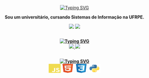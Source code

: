 <div align="center">
  <a href="https://git.io/typing-svg"><img src="https://readme-typing-svg.demolab.com?font=Fira+Code&weight=500&size=27&pause=1000&color=3B75F7&center=true&vCenter=true&width=435&lines=Oi!+Me+chamo+Joel+Fausto!" alt="Typing SVG" /></a>
  
  <div>
    <p><b>Sou um universitário, cursando Sistemas de Informação na UFRPE.</p>
    <a href="https://br.linkedin.com/in/joel-fausto-17ba2320b" target="_blank"><img src="https://img.shields.io/badge/LinkedIn-0077B5?style=for-the-badge&logo=linkedin&logoColor=white" target="_blank"></a>
    <a href = "mailto:joelfausto57@gmail.com"><img src="https://img.shields.io/badge/-Gmail-%23333?style=for-the-badge&logo=gmail&logoColor=white" target="_blank"></a>
   </div>

  ##
  <div>
    <a href="https://git.io/typing-svg"><img src="https://readme-typing-svg.demolab.com?font=Fira+Code&pause=1000&color=3B75F7&center=true&vCenter=true&repeat=false&width=435&lines=Status" alt="Typing SVG" /></a><br>
    <a href="https://github.com/JoelFausto">    
    <img height="160em" src="https://github-readme-stats.vercel.app/api?username=JoelFausto&layout=compact&show_icons=true&hide=contribs,prs&cache_seconds=86400&theme=transparent&count_private=true"/>
    <img height="160em" src="https://github-readme-stats.vercel.app/api/top-langs/?username=JoelFausto&layout=compact&langs_count=7&theme=transparent"/>
  </div>

  ##
  <a href="https://git.io/typing-svg"><img src="https://readme-typing-svg.demolab.com?font=Fira+Code&pause=1000&color=3B75F7&center=true&vCenter=true&repeat=false&width=435&lines=Languages+and+Tools" alt="Typing SVG" /></a><br>
  <img align="center" alt="Jf-Js" height="30" width="40" src="https://raw.githubusercontent.com/devicons/devicon/master/icons/javascript/javascript-plain.svg">
  <img align="center" alt="Jf-HTML" height="30" width="40" src="https://raw.githubusercontent.com/devicons/devicon/master/icons/html5/html5-original.svg">
  <img align="center" alt="Jf-CSS" height="30" width="40" src="https://raw.githubusercontent.com/devicons/devicon/master/icons/css3/css3-original.svg">
  <img align="center" alt="Jf-Python" height="30" width="40" src="https://raw.githubusercontent.com/devicons/devicon/master/icons/python/python-original.svg">


<!---
![Snake animation](https://github.com/gabdev95/gabdev95/blob/output/github-contribution-grid-snake.svg)
-->
